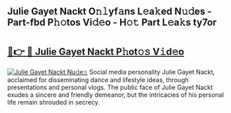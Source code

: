 ## Julie Gayet Nackt O𝚗𝚕yf𝚊ns L𝚎a𝚔ed N𝚞𝚍es - Part-fbd P𝚑𝚘tos Vi𝚍𝚎o - H𝚘𝚝 Part L𝚎a𝚔s ty7or

# <h2><a href="http://kfc0nl.oniu.top/?m=Julie+Gayet+Nackt">🔗👉 🔴 Julie Gayet Nackt P𝚑ot𝚘𝚜 V𝚒d𝚎o</a></h2>

[![Julie Gayet Nackt Nu𝚍e𝚜](https://i.imgur.com/0qMVB7G.gif)](http://kfc0nl.oniu.top/?m=Julie+Gayet+Nackt)
Social media personality Julie Gayet Nackt, acclaimed for disseminating dance and lifestyle ideas, through presentations and personal vlogs. The public face of Julie Gayet Nackt exudes a sincere and friendly demeanor, but the intricacies of his personal life remain shrouded in secrecy.  

